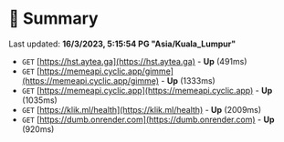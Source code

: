 # 📖 Summary
Last updated: **16/3/2023, 5:15:54 PG "Asia/Kuala_Lumpur"**

- `GET` [https://hst.aytea.ga](https://hst.aytea.ga) - **Up** (491ms)
- `GET` [https://memeapi.cyclic.app/gimme](https://memeapi.cyclic.app/gimme) - **Up** (1333ms)
- `GET` [https://memeapi.cyclic.app](https://memeapi.cyclic.app) - **Up** (1035ms)
- `GET` [https://klik.ml/health](https://klik.ml/health) - **Up** (2009ms)
- `GET` [https://dumb.onrender.com](https://dumb.onrender.com) - **Up** (920ms)

